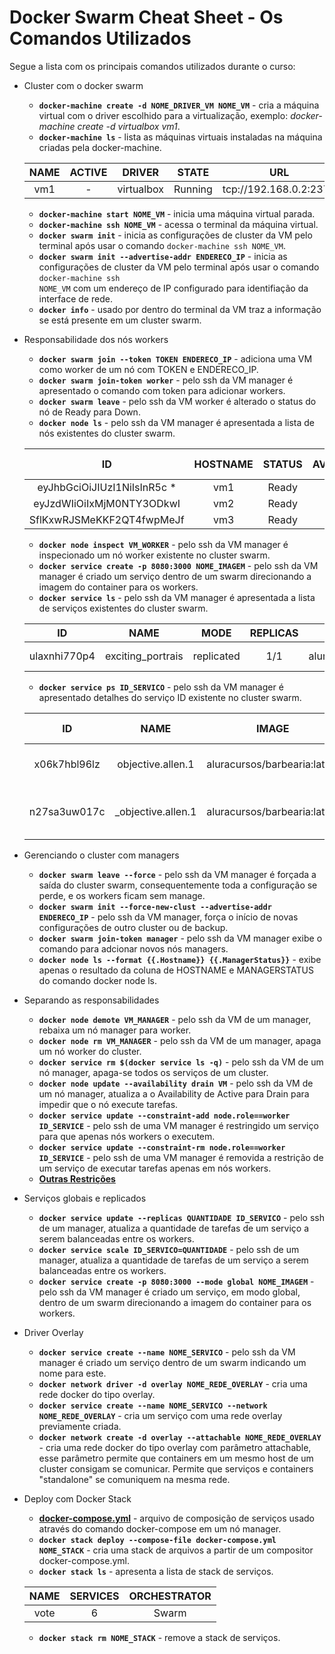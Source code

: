 #  Docker Swarm Cheat Sheet - Os Comandos Utilizados #


Segue a lista com os principais comandos utilizados durante o curso:

* Cluster com o docker swarm
  * __```docker-machine create -d NOME_DRIVER_VM NOME_VM```__ - cria a máquina virtual com o driver escolhido para a virtualização, exemplo: *docker-machine create -d virtualbox vm1*.   
  * __```docker-machine ls```__ - lista as máquinas virtuais instaladas na máquina criadas pela docker-machine.
   
  | NAME         |    ACTIVE    |    DRIVER    |    STATE     |     URL                |     SWARM    |     DOCKER   |       ERRORS |
  | :----------: | :----------: | :----------: | :----------: | :--------------------: | :----------: | :----------: | :----------: |
  | vm1          |      -       |  virtualbox  |   Running    | tcp://192.168.0.2:2376 |              |   v19.03.3   |              |
  
  * __```docker-machine start NOME_VM```__ - inicia uma máquina virtual parada.
  * __```docker-machine ssh NOME_VM```__ - acessa o terminal da máquina virtual.
  * __```docker swarm init```__ - inicia as configurações de cluster da VM pelo terminal após usar o comando ```docker-machine ssh NOME_VM```.
  * __```docker swarm init --advertise-addr ENDERECO_IP```__ - inicia as configurações de cluster da VM pelo terminal após usar o comando ```docker-machine ssh                                                                        NOME_VM``` com um endereço de IP configurado para identifiação da interface de rede.
  * __```docker info```__ - usado por dentro do terminal da VM traz a informação se está presente em um cluster swarm.

* Responsabilidade dos nós workers
  * __```docker swarm join --token TOKEN ENDERECO_IP```__ - adiciona uma VM como worker de um nó com TOKEN e ENDERECO_IP.
  * __```docker swarm join-token worker```__ - pelo ssh da VM manager é apresentado o comando com token para adicionar workers.
  * __```docker swarm leave```__ - pelo ssh da VM worker é alterado o status do nó de Ready para Down.
  * __```docker node ls```__ - pelo ssh da VM manager é apresentada a lista de nós existentes do cluster swarm.
   
  |               ID           |    HOSTNAME  |    STATUS    | AVAILABILITY |   MANAGER STATUS       | ENGINE VERSION  |
  | :------------------------: | :----------: | :----------: | :----------: | :--------------------: | :-------------: | 
  | eyJhbGciOiJIUzI1NiIsInR5c  * |      vm1     |    Ready     |    Active    |      Leader            |   19.03.3       | 
  | eyJzdWIiOiIxMjM0NTY3ODkwI  |      vm2     |    Ready     |    Active    |                        |   19.03.3       | 
  | SflKxwRJSMeKKF2QT4fwpMeJf  |      vm3     |    Ready     |    Active    |                        |   19.03.3       | 
  
  * __```docker node inspect VM_WORKER```__ - pelo ssh da VM manager é inspecionado um nó worker existente no cluster swarm.
  * __```docker service create -p 8080:3000 NOME_IMAGEM```__ - pelo ssh da VM manager é criado um serviço dentro de um swarm direcionando a imagem do container para os workers.
  * __```docker service ls```__ - pelo ssh da VM manager é apresentada a lista de serviços existentes do cluster swarm.

  |      ID       |            NAME            |        MODE       |   REPLICAS   |           IMAGES             |        PORTS        |
  | :-----------: | :------------------------: | :---------------: | :----------: |  :-------------------------: | :-----------------: |
  | ulaxnhi770p4  |      exciting_portrais     |    replicated     |      1/1     | aluracursos/barbearia:latest |  \*:8080->3000/tcp  |

  * __```docker service ps ID_SERVICO```__ - pelo ssh da VM manager é apresentado detalhes do serviço ID existente no cluster swarm.
  
  |      ID       |            NAME            |              IMAGE              |   NODE   |   DESIRED STATE   |     CURRENT STATE          |   ERROR  |  PORTS   | 
  | :-----------: | :------------------------: | :-----------------------------: | :------: | :---------------: | :------------------------: | :------- | :------: |
  | x06k7hbl96lz  |     objective.allen.1      |  aluracursos/barbearia:latest   |    vm3   |    Running        |  Running 6 minutes ago     |          |          |
  | n27sa3uw017c  |     \_objective.allen.1    |  aluracursos/barbearia:latest   |    vm2   |    Shutdown       |  Failed about a second ago |          |          |

* Gerenciando o cluster com managers
  * __```docker swarm leave --force```__ - pelo ssh da VM manager é forçada a saída do cluster swarm, consequentemente toda a configuração se perde, e os workers ficam sem manage.
  * __```docker swarm init --force-new-clust --advertise-addr ENDERECO_IP```__ - pelo ssh da VM manager, força o início de novas configurações de outro cluster ou de backup.
  * __```docker swarm join-token manager```__ - pelo ssh da VM manager exibe o comando para adcionar novos nós managers.
  * __```docker node ls --format {{.Hostname}} {{.ManagerStatus}}```__ - exibe apenas o resultado da coluna de HOSTNAME e MANAGERSTATUS do comando docker node ls.

* Separando as responsabilidades
  * __```docker node demote VM_MANAGER```__ - pelo ssh da VM de um manager, rebaixa um nó manager para worker.
  * __```docker node rm VM_MANAGER```__ - pelo ssh da VM de um manager, apaga um nó worker do cluster.
  * __```docker service rm $(docker service ls -q)```__ - pelo ssh da VM de um nó manager, apaga-se todos os serviços de um cluster.
  * __```docker node update --availability drain VM```__ - pelo ssh da VM de um nó manager, atualiza a o Availability de Active para Drain para impedir que o nó execute tarefas.
  * __```docker service update --constraint-add node.role==worker ID_SERVICE```__ - pelo ssh de uma VM manager é restringido um serviço para que apenas nós workers o executem.
  * __```docker service update --constraint-rm node.role==worker ID_SERVICE```__ - pelo ssh de uma VM manager é removida a restrição de um serviço de executar tarefas apenas em nós workers.
  * __[Outras Restrições](https://github.com/pvreboucas/docker-swarm-orquestrador/blob/aula-04/aulas/README.md)__


* Serviços globais e replicados
  * __``` docker service update --replicas QUANTIDADE ID_SERVICO ```__ - pelo ssh de um manager, atualiza a quantidade de tarefas de um serviço a serem balanceadas entre os workers.
  * __``` docker service scale ID_SERVICO=QUANTIDADE ```__ - pelo ssh de um manager, atualiza a quantidade de tarefas de um serviço a serem balanceadas entre os workers.
  * __```docker service create -p 8080:3000 --mode global NOME_IMAGEM```__ - pelo ssh da VM manager é criado um serviço, em modo global, dentro de um swarm direcionando a imagem do container para os workers.
  
* Driver Overlay
  * __```docker service create --name NOME_SERVICO```__ - pelo ssh da VM manager é criado um serviço dentro de um swarm indicando um nome para este.
  * __```docker network driver -d overlay NOME_REDE_OVERLAY```__ - cria uma rede docker do tipo overlay.
  * __```docker service create --name NOME_SERVICO --network NOME_REDE_OVERLAY```__ - cria um serviço com uma rede overlay previamente criada.
  * __```docker network create -d overlay --attachable NOME_REDE_OVERLAY```__ - cria uma rede docker do tipo overlay com parâmetro attachable, esse parâmetro permite que containers em um mesmo host de um cluster consigam se comunicar. Permite que serviços e containers "standalone" se comuniquem na mesma rede. 
 

* Deploy com Docker Stack
  * __[docker-compose.yml](https://github.com/pvreboucas/docker-swarm-orquestrador/blob/aula-07/docker-compose.yml)__ - arquivo de composição de serviços usado através do comando docker-compose em um nó manager.
  * __```docker stack deploy --compose-file docker-compose.yml NOME_STACK```__ - cria uma stack de arquivos a partir de um compositor docker-compose.yml.
  * __```docker stack ls```__ - apresenta a lista de stack de serviços. 
  
  |  NAME  |  SERVICES | ORCHESTRATOR |
  | :----: | :-------: | :----------: |
  |  vote  |     6     |    Swarm     | 
  
  * __```docker stack rm NOME_STACK```__ - remove a stack de serviços. 

